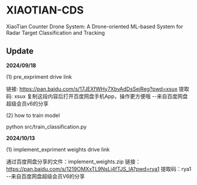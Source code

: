 # XIAOTIAN-CDS
XiaoTian Counter Drone System: A Drone-oriented ML-based System for Radar Target Classification and Tracking

## Update
**2024/09/18**

(1) pre_expriment drive link 

链接: https://pan.baidu.com/s/17JEXfWHy7XbvAdDsSejReg?pwd=xsux 提取码: xsux 复制这段内容后打开百度网盘手机App，操作更方便哦 
--来自百度网盘超级会员v6的分享

(2) how to train model

python src/train_classification.py

**2024/10/13**

(1) implement_expriment weights drive link 

通过百度网盘分享的文件：implement_weights.zip
链接：https://pan.baidu.com/s/1219OMXxTL9NsLj4fTJS_lA?pwd=rya1 
提取码：rya1 
--来自百度网盘超级会员V6的分享